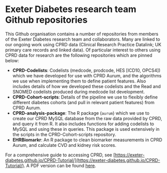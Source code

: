 # Exeter Diabetes research team Github repositories

This Github organisation contains a number of repositories from members of the Exeter Diabetes research team and collaborators. Many are linked to our ongoing work using CPRD data (Clinical Research Practice Datalink; UK primary care records and linked data). Of particular interest to others using CPRD data for research are the following repositories which are pinned below:
* **CPRD-Codelists**: Codelists (medcode, prodcode, HES [ICD10, OPCS4]) which we have developed for use with CPRD Aurum, and the algorithms we use when implementing them to define patient features. Also includes details of how we developed these codelists and the Read and SNOMED codelists produced during medcode list development.
* **CPRD-Cohort-scripts**: Details of the pipeline we use to flexibly define different diabetes cohorts (and pull in relevant patient features) from CPRD Aurum.
* **CPRD-analysis-package**: The R package (`aurum`) which we use to create our CPRD MySQL database from the raw data provided by CPRD, and query it from R. It also includes functions for adding codelists to MySQL and using these in queries. This package is used extensively in the scripts in the CPRD-Cohort-scripts repository.
* **EHRBiomarkr**: An R package to clean biomarker measurements in CPRD Aurum, and calculate CVD and kidney risk scores.

For a comprehensive guide to accessing CPRD, see [https://exeter-diabetes.github.io/CPRD-Tutorial/](https://exeter-diabetes.github.io/CPRD-Tutorial/). A PDF version can be found [here](https://github.com/Exeter-Diabetes/CPRD-Tutorial/blob/main/docs/_main.pdf).


